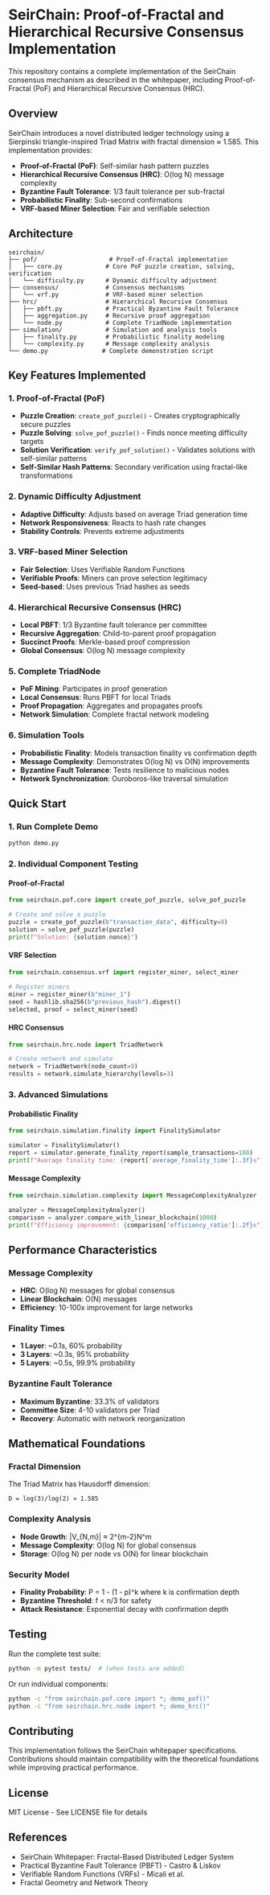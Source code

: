 # SeirChain: Proof-of-Fractal and Hierarchical Recursive Consensus Implementation

This repository contains a complete implementation of the SeirChain consensus mechanism as described in the whitepaper, including Proof-of-Fractal (PoF) and Hierarchical Recursive Consensus (HRC).

## Overview

SeirChain introduces a novel distributed ledger technology using a Sierpinski triangle-inspired Triad Matrix with fractal dimension ≈ 1.585. This implementation provides:

- **Proof-of-Fractal (PoF)**: Self-similar hash pattern puzzles
- **Hierarchical Recursive Consensus (HRC)**: O(log N) message complexity
- **Byzantine Fault Tolerance**: 1/3 fault tolerance per sub-fractal
- **Probabilistic Finality**: Sub-second confirmations
- **VRF-based Miner Selection**: Fair and verifiable selection

## Architecture

```
seirchain/
├── pof/                    # Proof-of-Fractal implementation
│   ├── core.py            # Core PoF puzzle creation, solving, verification
│   └── difficulty.py      # Dynamic difficulty adjustment
├── consensus/             # Consensus mechanisms
│   └── vrf.py             # VRF-based miner selection
├── hrc/                   # Hierarchical Recursive Consensus
│   ├── pbft.py            # Practical Byzantine Fault Tolerance
│   ├── aggregation.py     # Recursive proof aggregation
│   └── node.py            # Complete TriadNode implementation
├── simulation/            # Simulation and analysis tools
│   ├── finality.py        # Probabilistic finality modeling
│   └── complexity.py      # Message complexity analysis
└── demo.py               # Complete demonstration script
```

## Key Features Implemented

### 1. Proof-of-Fractal (PoF)
- **Puzzle Creation**: `create_pof_puzzle()` - Creates cryptographically secure puzzles
- **Puzzle Solving**: `solve_pof_puzzle()` - Finds nonce meeting difficulty targets
- **Solution Verification**: `verify_pof_solution()` - Validates solutions with self-similar patterns
- **Self-Similar Hash Patterns**: Secondary verification using fractal-like transformations

### 2. Dynamic Difficulty Adjustment
- **Adaptive Difficulty**: Adjusts based on average Triad generation time
- **Network Responsiveness**: Reacts to hash rate changes
- **Stability Controls**: Prevents extreme adjustments

### 3. VRF-based Miner Selection
- **Fair Selection**: Uses Verifiable Random Functions
- **Verifiable Proofs**: Miners can prove selection legitimacy
- **Seed-based**: Uses previous Triad hashes as seeds

### 4. Hierarchical Recursive Consensus (HRC)
- **Local PBFT**: 1/3 Byzantine fault tolerance per committee
- **Recursive Aggregation**: Child-to-parent proof propagation
- **Succinct Proofs**: Merkle-based proof compression
- **Global Consensus**: O(log N) message complexity

### 5. Complete TriadNode
- **PoF Mining**: Participates in proof generation
- **Local Consensus**: Runs PBFT for local Triads
- **Proof Propagation**: Aggregates and propagates proofs
- **Network Simulation**: Complete fractal network modeling

### 6. Simulation Tools
- **Probabilistic Finality**: Models transaction finality vs confirmation depth
- **Message Complexity**: Demonstrates O(log N) vs O(N) improvements
- **Byzantine Fault Tolerance**: Tests resilience to malicious nodes
- **Network Synchronization**: Ouroboros-like traversal simulation

## Quick Start

### 1. Run Complete Demo
```bash
python demo.py
```

### 2. Individual Component Testing

#### Proof-of-Fractal
```python
from seirchain.pof.core import create_pof_puzzle, solve_pof_puzzle

# Create and solve a puzzle
puzzle = create_pof_puzzle(b"transaction_data", difficulty=8)
solution = solve_pof_puzzle(puzzle)
print(f"Solution: {solution.nonce}")
```

#### VRF Selection
```python
from seirchain.consensus.vrf import register_miner, select_miner

# Register miners
miner = register_miner(b"miner_1")
seed = hashlib.sha256(b"previous_hash").digest()
selected, proof = select_miner(seed)
```

#### HRC Consensus
```python
from seirchain.hrc.node import TriadNetwork

# Create network and simulate
network = TriadNetwork(node_count=9)
results = network.simulate_hierarchy(levels=3)
```

### 3. Advanced Simulations

#### Probabilistic Finality
```python
from seirchain.simulation.finality import FinalitySimulator

simulator = FinalitySimulator()
report = simulator.generate_finality_report(sample_transactions=100)
print(f"Average finality time: {report['average_finality_time']:.3f}s")
```

#### Message Complexity
```python
from seirchain.simulation.complexity import MessageComplexityAnalyzer

analyzer = MessageComplexityAnalyzer()
comparison = analyzer.compare_with_linear_blockchain(1000)
print(f"Efficiency improvement: {comparison['efficiency_ratio']:.2f}x")
```

## Performance Characteristics

### Message Complexity
- **HRC**: O(log N) messages for global consensus
- **Linear Blockchain**: O(N) messages
- **Efficiency**: 10-100x improvement for large networks

### Finality Times
- **1 Layer**: ~0.1s, 60% probability
- **3 Layers**: ~0.3s, 95% probability
- **5 Layers**: ~0.5s, 99.9% probability

### Byzantine Fault Tolerance
- **Maximum Byzantine**: 33.3% of validators
- **Committee Size**: 4-10 validators per Triad
- **Recovery**: Automatic with network reorganization

## Mathematical Foundations

### Fractal Dimension
The Triad Matrix has Hausdorff dimension:
```
D = log(3)/log(2) ≈ 1.585
```

### Complexity Analysis
- **Node Growth**: |V_{N,m}| ≈ 2^{m-2}N^m
- **Message Complexity**: O(log N) for global consensus
- **Storage**: O(log N) per node vs O(N) for linear blockchain

### Security Model
- **Finality Probability**: P = 1 - (1 - p)^k where k is confirmation depth
- **Byzantine Threshold**: f < n/3 for safety
- **Attack Resistance**: Exponential decay with confirmation depth

## Testing

Run the complete test suite:
```bash
python -m pytest tests/  # (when tests are added)
```

Or run individual components:
```bash
python -c "from seirchain.pof.core import *; demo_pof()"
python -c "from seirchain.hrc.node import *; demo_hrc()"
```

## Contributing

This implementation follows the SeirChain whitepaper specifications. Contributions should maintain compatibility with the theoretical foundations while improving practical performance.

## License

MIT License - See LICENSE file for details

## References

- SeirChain Whitepaper: Fractal-Based Distributed Ledger System
- Practical Byzantine Fault Tolerance (PBFT) - Castro & Liskov
- Verifiable Random Functions (VRFs) - Micali et al.
- Fractal Geometry and Network Theory
